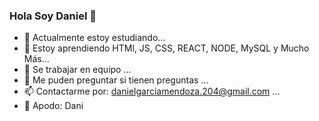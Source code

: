 ### Hola Soy Daniel 🌠

<!--
**Daniel-1209/Daniel-1209** is a ✨ _special_ ✨ repository because its `README.md` (this file) appears on your GitHub profile.

Here are some ideas to get you started:   -->

- 🔭 Actualmente estoy estudiando...
- 🌱 Estoy aprendiendo HTMl, JS, CSS, REACT, NODE, MySQL y Mucho Más...
- 🦈 Se trabajar en equipo ...
- 💬 Me puden preguntar si tienen preguntas ...
- 📫 Contactarme por: 
       danielgarciamendoza.204@gmail.com ...
- 🐳 Apodo: Dani


